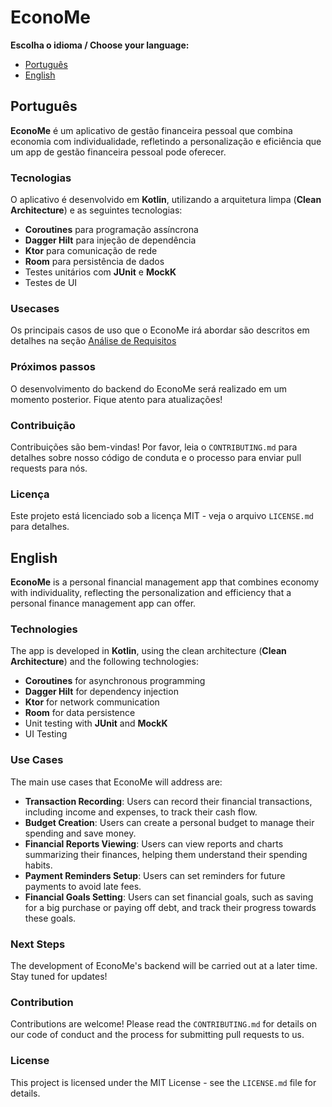 # EconoMe

**Escolha o idioma / Choose your language:**

- [Português](#português)
- [English](#english)

## Português

**EconoMe** é um aplicativo de gestão financeira pessoal que combina economia com individualidade, refletindo a personalização e eficiência que um app de gestão financeira pessoal pode oferecer.

### Tecnologias

O aplicativo é desenvolvido em **Kotlin**, utilizando a arquitetura limpa (**Clean Architecture**) e as seguintes tecnologias:

- **Coroutines** para programação assíncrona
- **Dagger Hilt** para injeção de dependência
- **Ktor** para comunicação de rede
- **Room** para persistência de dados
- Testes unitários com **JUnit** e **MockK**
- Testes de UI

### Usecases

Os principais casos de uso que o EconoMe irá abordar são descritos em detalhes na seção [Análise de Requisitos](ROADMAP.md#2---análise-de-requisitos)


### Próximos passos

O desenvolvimento do backend do EconoMe será realizado em um momento posterior. Fique atento para atualizações!

### Contribuição

Contribuições são bem-vindas! Por favor, leia o `CONTRIBUTING.md` para detalhes sobre nosso código de conduta e o processo para enviar pull requests para nós.

### Licença

Este projeto está licenciado sob a licença MIT - veja o arquivo `LICENSE.md` para detalhes.

## English

**EconoMe** is a personal financial management app that combines economy with individuality, reflecting the personalization and efficiency that a personal finance management app can offer.

### Technologies

The app is developed in **Kotlin**, using the clean architecture (**Clean Architecture**) and the following technologies:

- **Coroutines** for asynchronous programming
- **Dagger Hilt** for dependency injection
- **Ktor** for network communication
- **Room** for data persistence
- Unit testing with **JUnit** and **MockK**
- UI Testing

### Use Cases

The main use cases that EconoMe will address are:

- **Transaction Recording**: Users can record their financial transactions, including income and expenses, to track their cash flow.
- **Budget Creation**: Users can create a personal budget to manage their spending and save money.
- **Financial Reports Viewing**: Users can view reports and charts summarizing their finances, helping them understand their spending habits.
- **Payment Reminders Setup**: Users can set reminders for future payments to avoid late fees.
- **Financial Goals Setting**: Users can set financial goals, such as saving for a big purchase or paying off debt, and track their progress towards these goals.

### Next Steps

The development of EconoMe's backend will be carried out at a later time. Stay tuned for updates!

### Contribution

Contributions are welcome! Please read the `CONTRIBUTING.md` for details on our code of conduct and the process for submitting pull requests to us.

### License

This project is licensed under the MIT License - see the `LICENSE.md` file for details.
